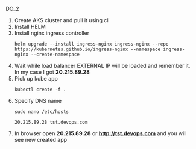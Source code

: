 DO_2

1. Create AKS cluster and pull it using cli
2. Install HELM 
3. Install nginx ingress controller
    ```
    helm upgrade --install ingress-nginx ingress-nginx --repo https://kubernetes.github.io/ingress-nginx --namespace ingress-nginx --create-namespace
    ```
4. Wait while load balancer EXTERNAL IP will be loaded and remember it. In my case I got **20.215.89.28**
5. Pick up kube app
    ```
    kubectl create -f .
    ```
6. Specify DNS name
   ```
   sudo nano /etc/hosts
   ```
   ```
   20.215.89.28 tst.devops.com
   ```
7. In browser open **20.215.89.28** or **http://tst.devops.com** and you will see new created app